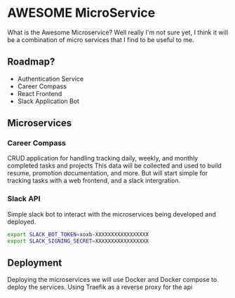 # AWESOME MicroService 

What is the Awesome Microservice? 
Well really I'm not sure yet, I think it will be a combination of micro services that
I find to be useful to me.

## Roadmap? 

- Authentication Service
- Career Compass
- React Frontend
- Slack Application Bot


## Microservices

### Career Compass

CRUD application for handling tracking daily, weekly, and monthly completed tasks and projects
This data will be collected and used to build resume, promotion documentation, and more. 
But will start simple for tracking tasks with a web frontend, and a slack intergration. 


### Slack API

Simple slack bot to interact with the microservices being developed and deployed. 

```bash
export SLACK_BOT_TOKEN=xoxb-XXXXXXXXXXXXXXXXX
export SLACK_SIGNING_SECRET=XXXXXXXXXXXXXXXXX
```

## Deployment

Deploying the microservices we will use Docker and Docker compose to deploy the services. 
Using Traefik as a reverse proxy for the api